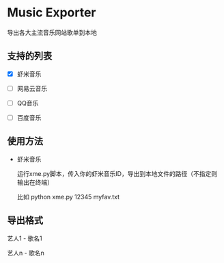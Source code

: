 # Music Exporter

导出各大主流音乐网站歌单到本地

## 支持的列表

- [x] 虾米音乐
- [ ] 网易云音乐
- [ ] QQ音乐
- [ ] 百度音乐


## 使用方法

- 虾米音乐

  运行xme.py脚本，传入你的虾米音乐ID，导出到本地文件的路径（不指定则输出在终端）
  
  比如 python xme.py 12345 myfav.txt
  
## 导出格式

艺人1 - 歌名1

艺人n - 歌名n
